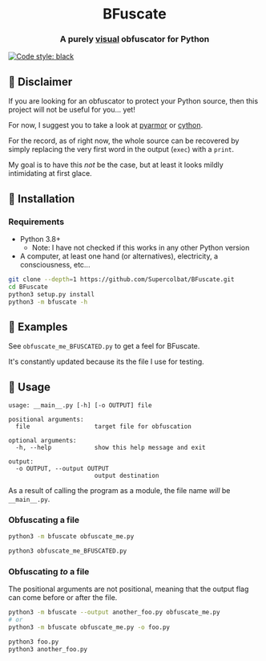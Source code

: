 <h1 align="center">BFuscate</h1>
<h3 align="center">A purely <ins>visual</ins> obfuscator for Python</h3>

[![Code style: black](https://img.shields.io/badge/code%20style-black-000000.svg)](https://github.com/psf/black)

## :rotating_light: Disclaimer

If you are looking for an obfuscator to protect your Python source, then this project will not be useful for you... yet!

For now, I suggest you to take a look at [pyarmor](https://github.com/dashingsoft/pyarmor) or [cython](https://github.com/cython/cython).

For the record, as of right now, the whole source can be recovered by simply replacing the very first word in the output (`exec`) with a `print`.

My goal is to have this *not* be the case, but at least it looks mildly intimidating at first glace.

## :rocket: Installation

### Requirements

- Python 3.8+
  - Note: I have not checked if this works in any other Python version 
- A computer, at least one hand (or alternatives), electricity, a consciousness, etc...

```sh
git clone --depth=1 https://github.com/Supercolbat/BFuscate.git
cd BFuscate
python3 setup.py install
python3 -m bfuscate -h
```

## :crystal_ball: Examples
See `obfuscate_me_BFUSCATED.py` to get a feel for BFuscate.

It's constantly updated because its the file I use for testing.

## :wrench: Usage
```
usage: __main__.py [-h] [-o OUTPUT] file

positional arguments:
  file                  target file for obfuscation

optional arguments:
  -h, --help            show this help message and exit

output:
  -o OUTPUT, --output OUTPUT
                        output destination
```

As a result of calling the program as a module, the file name *will* be `__main__.py`.


### Obfuscating a file
```sh
python3 -m bfuscate obfuscate_me.py

python3 obfuscate_me_BFUSCATED.py
```

### Obfuscating *to* a file
The positional arguments are not positional, meaning that the output flag can come before or after the file.
```sh
python3 -m bfuscate --output another_foo.py obfuscate_me.py
# or
python3 -m bfuscate obfuscate_me.py -o foo.py

python3 foo.py
python3 another_foo.py
```
